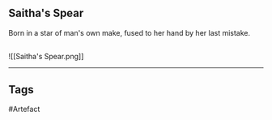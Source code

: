 ## Saitha's Spear
Born in a star of man's own make,
fused to her hand by her last mistake.
## 
![[Saitha's Spear.png]]

---
## Tags
#Artefact